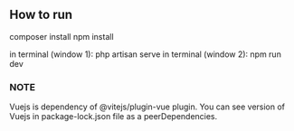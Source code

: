 ## How to run

composer install
npm install

in terminal (window 1): php artisan serve
in terminal (window 2): npm run dev


### NOTE
Vuejs is dependency of @vitejs/plugin-vue plugin. You can see version of Vuejs in package-lock.json file as a peerDependencies.